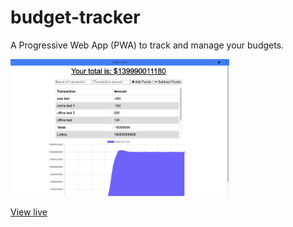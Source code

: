 # budget-tracker

A Progressive Web App (PWA) to track and manage your budgets.

<img src="./screen-shot.png" width="350px">

[View live](https://hagen-budget-tracker.herokuapp.com/)

